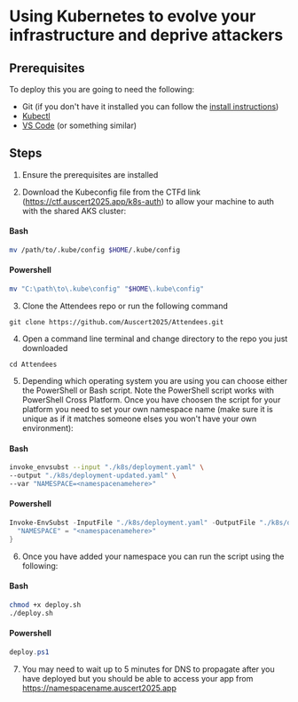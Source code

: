 # Using Kubernetes to evolve your infrastructure and deprive attackers


## Prerequisites

To deploy this you are going to need the following:

* Git (if you don't have it installed you can follow the [install instructions](https://git-scm.com/book/en/v2/Getting-Started-Installing-Git))
* [Kubectl](https://kubernetes.io/docs/tasks/tools/)
* [VS Code](https://code.visualstudio.com/download) (or something similar)


## Steps

1. Ensure the prerequisites are installed

2. Download the Kubeconfig file from the CTFd link (https://ctf.auscert2025.app/k8s-auth) to allow your machine to auth with the shared AKS cluster:

#### Bash

```Bash
mv /path/to/.kube/config $HOME/.kube/config
```

#### Powershell

```powershell
mv "C:\path\to\.kube\config" "$HOME\.kube\config"
```

3. Clone the Attendees repo or run the following command

`git clone https://github.com/Auscert2025/Attendees.git`

4. Open a command line terminal and change directory to the repo you just downloaded

`cd Attendees`

5. Depending which operating system you are using you can choose either the PowerShell or Bash script. Note the PowerShell script works with PowerShell Cross Platform. 
Once you have choosen the script for your platform you need to set your own namespace name (make sure it is unique as if it matches someone elses you won't have your own environment):

#### Bash

```bash
invoke_envsubst --input "./k8s/deployment.yaml" \ 
--output "./k8s/deployment-updated.yaml" \
--var "NAMESPACE=<namespacenamehere>"
```

#### Powershell

```powershell
Invoke-EnvSubst -InputFile "./k8s/deployment.yaml" -OutputFile "./k8s/deployment-updated.yaml" -Variables @{
  "NAMESPACE" = "<namespacenamehere>"
}
```

6. Once you have added your namespace you can run the script using the following:

#### Bash

```bash
chmod +x deploy.sh
./deploy.sh
```

#### Powershell

```powershell
deploy.ps1
```

7. You may need to wait up to 5 minutes for DNS to propagate after you have deployed but you should be able to access your app from https://namespacename.auscert2025.app